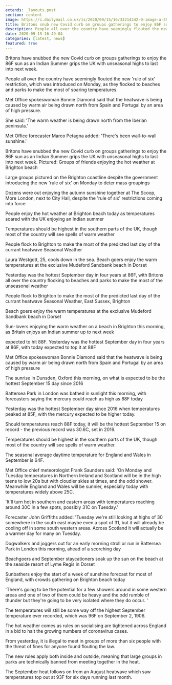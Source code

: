 ```yaml
---
extends: _layouts.post
section: content
image: https://i.dailymail.co.uk/1s/2020/09/15/16/33214242-0-image-a-49_1600183759491.jpg 
title: Britons snub new Covid curb on groups gatherings to enjoy 86F sun as Indian Summer grips UK 
description: People all over the country have seemingly flouted the new rule of six restriction, which was introduced on Monday, as they flocked to beaches and parks to make the most of soaring temperatures. 
date: 2020-09-15-16-49-04 
categories: [latest, news] 
featured: true 
--- 
```

Britons have snubbed the new Covid curb on groups gatherings to enjoy the 86F sun as an Indian Summer grips the UK with unseasonal highs to last into next week.

People all over the country have seemingly flouted the new 'rule of six' restriction, which was introduced on Monday, as they flocked to beaches and parks to make the most of soaring temperatures.  

Met Office spokeswoman Bonnie Diamond said that the heatwave is being caused by warm air being drawn north from Spain and Portugal by an area of high pressure.

She said: 'The warm weather is being drawn north from the Iberian peninsula.'    

Met Office forecaster Marco Petagna added: 'There's been wall-to-wall sunshine.'

Britons have snubbed the new Covid curb on groups gatherings to enjoy the 86F sun as an Indian Summer grips the UK with unseasonal highs to last into next week. Pictured: Groups of friends enjoying the hot weather at Brighton beach

Large groups pictured on the Brighton coastline despite the government introducing the new 'rule of six' on Monday to deter mass groupings

Dozens were out enjoying the autumn sunshine together at The Scoop, More London, next to City Hall, despite the 'rule of six' restrictions coming into force

People enjoy the hot weather at Brighton beach today as temperatures soared with the UK enjoying an Indian summer

Temperatures should be highest in the southern parts of the UK, though most of the country will see spells of warm weather

People flock to Brighton to make the most of the predicted last day of the currant heatwave Seasonal Weather



Laura Westgott, 25, cools down in the sea. Beach goers enjoy the warm temperatures at the exclusive Mudeford Sandbank beach in Dorset

Yesterday was the hottest September day in four years at 86F, with Britons all over the country flocking to beaches and parks to make the most of the unseasonal weather

People flock to Brighton to make the most of the predicted last day of the currant heatwave Seasonal Weather, East Sussex, Brighton

Beach goers enjoy the warm temperatures at the exclusive Mudeford Sandbank beach in Dorset

Sun-lovers enjoying the warm weather on a beach in Brighton this morning, as Britain enjoys an Indian summer up to next week

expected to hit 88F. Yesterday was the hottest September day in four years at 86F, with today expected to top it at 88F

Met Office spokeswoman Bonnie Diamond said that the heatwave is being caused by warm air being drawn north from Spain and Portugal by an area of high pressure

The sunrise in Dunsden, Oxford this morning, on what is expected to be the hottest September 15 day since 2016

Battersea Park in London was bathed in sunlight this morning, with forecasters saying the mercury could reach as high as 88F today

Yesterday was the hottest September day since 2016 when temperatures peaked at 85F, with the mercury expected to be higher today.

Should temperatures reach 88F today, it will be the hottest September 15 on record - the previous record was 30.6C, set in 2016. 

Temperatures should be highest in the southern parts of the UK, though most of the country will see spells of warm weather.

The seasonal average daytime temperature for England and Wales in September is 64F. 

Met Office chief meteorologist Frank Saunders said: 'On Monday and Tuesday temperatures in Northern Ireland and Scotland will be in the high teens to low 20s but with cloudier skies at times, and the odd shower. Meanwhile England and Wales will be sunnier, especially today with temperatures widely above 25C.

'It'll turn hot in southern and eastern areas with temperatures reaching around 30C in a few spots, possibly 31C on Tuesday.'

Forecaster John Griffiths added: 'Tuesday we're still looking at highs of 30 somewhere in the south east maybe even a spot of 31, but it will already be cooling off in some south western areas. Across Scotland it will actually be a warmer day for many on Tuesday.

Dogwalkers and joggers out for an early morning stroll or run in Battersea Park in London this morning, ahead of a scorching day

Beachgoers and September staycationers soak up the sun on the beach at the seaside resort of Lyme Regis in Dorset

Sunbathers enjoy the start of a week of sunshine forecast for most of England, with crowds gathering on Brighton beach today 

'There's going to be the potential for a few showers around in some western areas and one of two of them could be heavy and the odd rumble of thunder but they're going to be very isolated where they do occur. '

The temperatures will still be some way off the highest September temperature ever recorded, which was 96F on September 2, 1906. 

The hot weather comes as rules on socialising are tightened across England in a bid to halt the growing numbers of coronavirus cases. 

From yesterday, it is illegal to meet in groups of more than six people with the threat of fines for anyone found flouting the law.

The new rules apply both inside and outside, meaning that large groups in parks are technically banned from meeting together in the heat.

The September heat follows on from an August heatwave which saw temperatures top out at 93F for six days running last month.  

